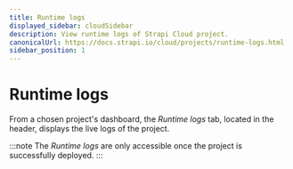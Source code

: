 ```yaml
---
title: Runtime logs
displayed_sidebar: cloudSidebar
description: View runtime logs of Strapi Cloud project.
canonicalUrl: https://docs.strapi.io/cloud/projects/runtime-logs.html
sidebar_position: 1
---
```


# Runtime logs

From a chosen project's dashboard, the *Runtime logs* tab, located in the header, displays the live logs of the project.

:::note
The *Runtime logs* are only accessible once the project is successfully deployed.
:::

<!-- add screenshot of runtime logs -->